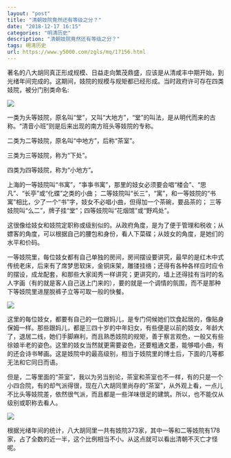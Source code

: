 ```yaml
---
layout: "post"
title: "清朝妓院竟然还有等级之分？"
date: "2018-12-17 16:15"
categories: "明清历史"
description: "清朝妓院竟然还有等级之分？"
tags: 明清历史
url: https://www.y5000.com/zgls/mq/17156.html
---
```






著名的八大胡同真正形成规模、日益走向繁茂鼎盛，应该是从清咸丰中期开始，到光绪年间完成的。这期间，妓院的规模与规矩都已经形成。当时政府许可存在四类妓院，被分门别类命名:

![](https://img.y5000.com/uploads/allimg/170315/1F54Lc7-0.jpg)

一类为头等妓院，原名叫“堂”，又叫“大地方”，“堂”的叫法，是从明代而来的古称。“清音小班”则是后来出现的南方班头等妓院的专称。

二类为二等妓院，原名叫“中地方”，后称“茶室”。

三类为三等妓院，称为“下处”。

四类为四等妓院，称为“小地方”。

上海的一等妓院叫“书寓”，“亊亊书寓”，那里的妓女必须要会唱“楼会”、“思凡”、“长亭”或“化蝶”之类的小曲；
二等妓院叫“长三”，“寓”，和一等妓院的“书寓”相比，少了一个“书”字，妓女不必唱小曲，但得加一个茶碗，要品茶的；
三等妓院叫“么二”，牌子挂“堂”；四等妓院叫“花烟馆”或“野鸡处”。

这很像给妓女和妓院定职称或级别似的。从政府角度，是为了便于管理和税收；从嫖客的角度，可以根据自己的腰包和身份，看人下菜碟；从妓女的角度，是她们的水平和价码。

一等妓院里，每位妓女都有自己单独的房间，房间摆设要讲究，最早的是红木中式传统老床，后来有了席梦思软床，金铜床架，雕镂挂络；还得有各种各样应时应令的摆设，成龙配套，和那些大家闺秀一样讲究；更讲究的，墙上还得挂有当时的名人字画（有的就是客人自己送上门来的），要的就是一个调情的氛围，而不是那种下等妓院里进屋脱裤子立等可取一般的快餐。

![](https://img.y5000.com/uploads/allimg/170315/1F54H555-1.jpg)

这里的每位妓女，都要有自己的一位跟妈儿，是专门伺候她们饮食起居的，像贴身保姆一样。那些跟妈儿，都是三四十岁的中年妇女，有些便是以前的妓女，年龄大了，退居二线，她们手脚麻利，而且熟悉妓院的规矩，善于察言观色，一般又有些徐娘半老的姿色。这里的妓女当然就更需要姿色，还要粗通文墨，能够唱小曲，有的还会诗书琴画。这是妓院中的最高级别，相当于妓院里的博士后，下面的几等都无法和它同日而语。

但是，二等里面的“茶室”，我以为另当别论，茶室和茶室也不一样，有的只是一个小四合院，有的却气派得很，现在八大胡同里尚存的“茶室”，从外观上看，一点儿不比头等妓院差，依然很气派，而且都是一些洋味很足的建筑。所以，也不能仅从级别或职称去看人。

![](https://img.y5000.com/uploads/allimg/170315/1F54H203-2.jpg)

根据光绪年间的统计，八大胡同里一共有妓院373家，其中一等和二等妓院有178家，占了全数的近一半，这个比例相当不小。从这点就可以看出清朝不灭亡才怪呢。
